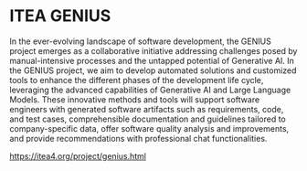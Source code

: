 # ITEA GENIUS
In the ever-evolving landscape of software development, the GENIUS project emerges as a collaborative initiative addressing challenges posed by manual-intensive processes and the untapped potential of Generative AI. 
In the GENIUS project, we aim to develop automated solutions and customized tools to enhance the different phases of the development life cycle, leveraging the advanced capabilities of Generative AI and Large Language Models.
These innovative methods and tools will support software engineers with generated software artifacts such as requirements, code, and test cases, comprehensible documentation and guidelines tailored to company-specific data, offer software quality analysis and improvements, and provide recommendations with professional chat functionalities.

https://itea4.org/project/genius.html

